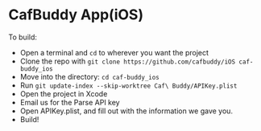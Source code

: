 CafBuddy App(iOS)
=======

To build:

- Open a terminal and `cd` to wherever you want the project
- Clone the repo with `git clone https://github.com/cafbuddy/iOS caf-buddy_ios`
- Move into the directory: `cd caf-buddy_ios`
- Run `git update-index --skip-worktree Caf\ Buddy/APIKey.plist`
- Open the project in Xcode
- Email us for the Parse API key
- Open APIKey.plist, and fill out with the information we gave you.
- Build!
